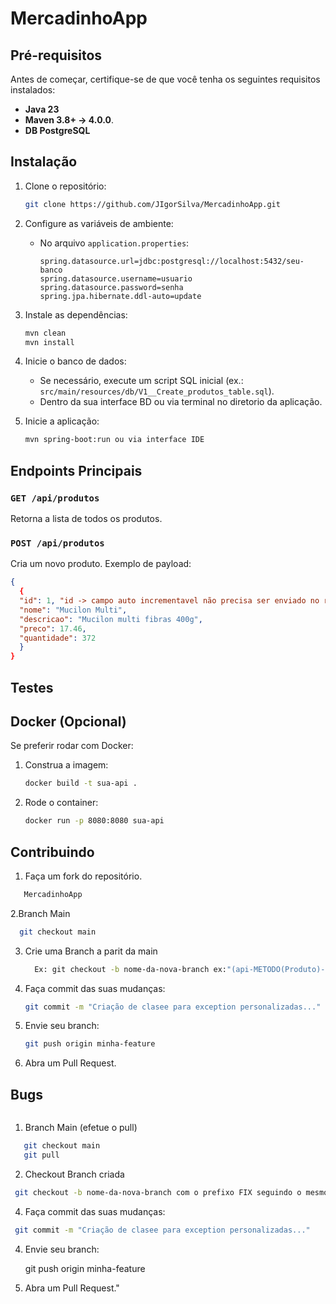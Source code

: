 # MercadinhoApp

## Pré-requisitos

Antes de começar, certifique-se de que você tenha os seguintes requisitos instalados:

- **Java 23**
- **Maven 3.8+ -> 4.0.0**.
- **DB PostgreSQL**

## Instalação

1. Clone o repositório:
   ```bash
   git clone https://github.com/JIgorSilva/MercadinhoApp.git
   ```
2. Configure as variáveis de ambiente:
   - No arquivo `application.properties`:
     ```properties
     spring.datasource.url=jdbc:postgresql://localhost:5432/seu-banco
     spring.datasource.username=usuario
     spring.datasource.password=senha
     spring.jpa.hibernate.ddl-auto=update
     ```

3. Instale as dependências:
   ```bash / zsh / shell
   mvn clean 
   mvn install
   ```

4. Inicie o banco de dados:
   - Se necessário, execute um script SQL inicial (ex.: `src/main/resources/db/V1__Create_produtos_table.sql`).
   - Dentro da sua interface BD ou via terminal no diretorio da aplicação.

5. Inicie a aplicação:
   ```bash / zsh / shell
   mvn spring-boot:run ou via interface IDE
   ```

## Endpoints Principais

### `GET /api/produtos`
Retorna a lista de todos os produtos.

### `POST /api/produtos`
Cria um novo produto. Exemplo de payload:
```json
{
  {
  "id": 1, "id -> campo auto incrementavel não precisa ser enviado no request "
  "nome": "Mucilon Multi",
  "descricao": "Mucilon multi fibras 400g",
  "preco": 17.46,
  "quantidade": 372
  }
}
```

## Testes


## Docker (Opcional)

Se preferir rodar com Docker:
1. Construa a imagem:
   ```bash / zsh / shell
   docker build -t sua-api .
   ```

2. Rode o container:
   ```bash / zsh / shell
   docker run -p 8080:8080 sua-api
   ```

## Contribuindo

1. Faça um fork do repositório.
```bash / zsh / shell
   MercadinhoApp
   ```
2.Branch Main
```bash / zsh / shell
  git checkout main 
   ```
3. Crie uma Branch a parit da main
   ```bash / zsh / shell
     Ex: git checkout -b nome-da-nova-branch ex:"(api-METODO(Produto)-LOCAL(Repository))-NUMERO APOS A ULTIMA TASK(TASK-0numero)"
   ```
4. Faça commit das suas mudanças:
   ```bash / zsh / shell
   git commit -m "Criação de clasee para exception personalizadas..."
   ```
4. Envie seu branch:
   ```bash / zsh / shell
   git push origin minha-feature
   ```
5. Abra um Pull Request.

## Bugs

```bash / zsh / shell
   ```
1. Branch Main (efetue o pull)

```bash / zsh / shell
   git checkout main
   git pull
   ```
2. Checkout Branch criada

```bash / zsh / shell
 git checkout -b nome-da-nova-branch com o prefixo FIX seguindo o mesmo nome da branch que esta sendo corrigido o erro ex:" fix(api-produto-controller-getId-TASK-0-ultimo numero da branch criada).
   ```
4. Faça commit das suas mudanças:

```bash / zsh / shell
 git commit -m "Criação de clasee para exception personalizadas..."
   ```
4. Envie seu branch:
   
   git push origin minha-feature

5. Abra um Pull Request."
   
